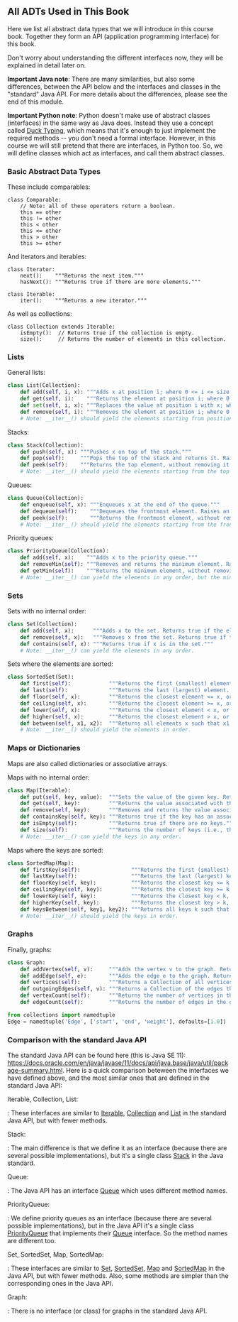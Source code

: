 
## All ADTs Used in This Book

Here we list all abstract data types that we will introduce in this
course book. Together they form an API (application programming
interface) for this book.

Don't worry about understanding the different interfaces now, they will
be explained in detail later on.

**Important Java note**: There are many similarities, but also some
differences, between the API below and the interfaces and classes in the
"standard" Java API. For more details about the differences, please
see the end of this module.

**Important Python note**: Python doesn't make use of abstract classes
(interfaces) in the same way as Java does. Instead they use a concept
called [Duck Typing](https://en.wikipedia.org/wiki/Duck_typing), which
means that it's enough to just implement the required methods -- you
don't need a formal interface. However, in this course we will still
pretend that there are interfaces, in Python too. So, we will define
classes which act as interfaces, and call them abstract classes.

### Basic Abstract Data Types

These include comparables:
```pseudo
class Comparable:
    // Note: all of these operators return a boolean.
    this == other  
    this != other  
    this < other   
    this <= other  
    this > other   
    this >= other  
```

And iterators and iterables:
```pseudo
class Iterator:
    next():    """Returns the next item."""
    hasNext(): """Returns true if there are more elements."""

class Iterable:
    iter():    """Returns a new iterator."""
```

As well as collections:

    class Collection extends Iterable:
        isEmpty():  // Returns true if the collection is empty.
        size():     // Returns the number of elements in this collection.

### Lists

General lists:
```python
class List(Collection):
    def add(self, i, x): """Adds x at position i; where 0 <= i <= size."""
    def get(self, i):    """Returns the element at position i; where 0 <= i < size."""
    def set(self, i, x): """Replaces the value at position i with x; where 0 <= i < size."""
    def remove(self, i): """Removes the element at position i; where 0 <= i < size."""
    # Note: __iter__() should yield the elements starting from position 0.
```

Stacks:
```python
class Stack(Collection):
    def push(self, x): """Pushes x on top of the stack."""
    def pop(self):     """Pops the top of the stack and returns it. Raises an exception if the stack is empty."""
    def peek(self):    """Returns the top element, without removing it. Raises an exception if the stack is empty."""
    # Note: __iter__() should yield the elements starting from the top of the stack.
```

Queues:
```python
class Queue(Collection):
    def enqueue(self, x): """Enqueues x at the end of the queue."""
    def dequeue(self):    """Dequeues the frontmost element. Raises an exception if the queue is empty."""
    def peek(self):       """Returns the frontmost element, without removing it. Raises an exception if the queue is empty."""
    # Note: __iter__() should yield the elements starting from the frontmost element.
```

Priority queues:
```python
class PriorityQueue(Collection):
    def add(self, x):    """Adds x to the priority queue."""
    def removeMin(self): """Removes and returns the minimum element. Raises an exception if the priority queue is empty."""
    def getMin(self):    """Returns the minimum element, without removing it. Raises an exception if the priority queue is empty."""
    # Note: __iter__() can yield the elements in any order, but the minimum element should come first.
```

### Sets

Sets with no internal order:
```python
class Set(Collection):
    def add(self, x):      """Adds x to the set. Returns true if the element wasn't already in the set."""
    def remove(self, x):   """Removes x from the set. Returns true if the element was in the set."""
    def contains(self, x): """Returns true if x is in the set."""
    # Note: __iter__() can yield the elements in any order.
```

Sets where the elements are sorted:
```python
class SortedSet(Set):
    def first(self):            """Returns the first (smallest) element. Raises an exception if the set is empty."""
    def last(self):             """Returns the last (largest) element. Raises an exception if the set is empty."""
    def floor(self, x):         """Returns the closest element <= x, or None if there is no such element."""
    def ceiling(self, x):       """Returns the closest element >= x, or None if there is no such element."""
    def lower(self, x):         """Returns the closest element < x, or None if there is no such element."""
    def higher(self, x):        """Returns the closest element > x, or None if there is no such element."""
    def between(self, x1, x2):  """Returns all elements x such that x1 <= x <= x2."""
    # Note: __iter__() should yield the elements in order.
```

### Maps or Dictionaries

Maps are also called dictionaries or associative arrays.

Maps with no internal order:
```python
class Map(Iterable):
    def put(self, key, value):  """Sets the value of the given key. Returns the previous value, or None."""
    def get(self, key):         """Returns the value associated with the given key, or None if the key is not there."""
    def remove(self, key):      """Removes and returns the value associated with the given key, or None if there is no key."""
    def containsKey(self, key): """Returns true if the key has an associated value."""
    def isEmpty(self):          """Returns true if there are no keys."""
    def size(self):             """Returns the number of keys (i.e., the number of key/value pairs)."""
    # Note: __iter__() can yield the keys in any order.
```

Maps where the keys are sorted:
```python
class SortedMap(Map):
    def firstKey(self):                """Returns the first (smallest) key. Raises an exception if the map is empty."""
    def lastKey(self):                 """Returns the last (largest) key. Raises an exception if the map is empty."""
    def floorKey(self, key):           """Returns the closest key <= k, or None if there is no key."""
    def ceilingKey(self, key):         """Returns the closest key >= k, or None if there is no key."""
    def lowerKey(self, key):           """Returns the closest key < k, or None if there is no such element."""
    def higherKey(self, key):          """Returns the closest key > k, or None if there is no such element."""
    def keysBetween(self, key1, key2): """Returns all keys k such that k1 <= k <= k2."""
    # Note: __iter__() should yield the keys in order.
```

### Graphs

Finally, graphs:
```python
class Graph:
    def addVertex(self, v):     """Adds the vertex v to the graph. Returns true if it wasn't already in the graph."""
    def addEdge(self, e):       """Adds the edge e to the graph. Returns true if it wasn't already in the graph."""
    def vertices(self):         """Returns a Collection of all vertices in the graph."""
    def outgoingEdges(self, v): """Returns a Collection of the edges that originates in vertex v."""
    def vertexCount(self):      """Returns the number of vertices in the graph."""
    def edgeCount(self):        """Returns the number of edges in the graph."""

from collections import namedtuple
Edge = namedtuple('Edge', ['start', 'end', 'weight'], defaults=[1.0])
```

### Comparison with the standard Java API

The standard Java API can be found here (this is Java SE 11):
<https://docs.oracle.com/en/java/javase/11/docs/api/java.base/java/util/package-summary.html>. Here is a quick comparison
beteween the interfaces we have defined above, and the most similar ones
that are defined in the standard Java API:

Iterable, Collection, List: 

:   These interfaces are similar to
    [Iterable](https://docs.oracle.com/en/java/javase/11/docs/api/java.base/java/lang/Iterable.html),
    [Collection](https://docs.oracle.com/en/java/javase/11/docs/api/java.base/java/util/Collection.html)
    and
    [List](https://docs.oracle.com/en/java/javase/11/docs/api/java.base/java/util/List.html)
    in the standard Java API, but with fewer methods.

Stack:

:   The main difference is that we define it as an interface
    (because there are several possible implementations), but it's a
    single class
    [Stack](https://docs.oracle.com/en/java/javase/11/docs/api/java.base/java/util/Stack.html)
    in the Java standard.

Queue:

:   The Java API has an interface
    [Queue](https://docs.oracle.com/en/java/javase/11/docs/api/java.base/java/util/Queue.html)
    which uses different method names.

PriorityQueue:

:   We define priority queues as an interface
    (because there are several possible implementations), but in the
    Java API it's a single class
    [PriorityQueue](https://docs.oracle.com/en/java/javase/11/docs/api/java.base/java/util/PriorityQueue.html)
    that implements their
    [Queue](https://docs.oracle.com/en/java/javase/11/docs/api/java.base/java/util/Queue.html)
    interface. So the method names are different too.

Set, SortedSet, Map, SortedMap:

:   These interfaces are similar to 
    [Set](https://docs.oracle.com/en/java/javase/11/docs/api/java.base/java/util/Set.html),
    [SortedSet](https://docs.oracle.com/en/java/javase/11/docs/api/java.base/java/util/SortedSet.html),
    [Map](https://docs.oracle.com/en/java/javase/11/docs/api/java.base/java/util/List.html)
    and
    [SortedMap](https://docs.oracle.com/en/java/javase/11/docs/api/java.base/java/util/SortedMap.html)
    in the Java API, but with fewer methods. Also, some methods are
    simpler than the corresponding ones in the Java API.

Graph:

:   There is no interface (or class) for graphs in the standard Java API.


<!-- TODO 
### Comparison with the Python standard library 
-->



